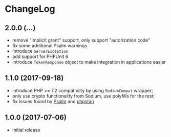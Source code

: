 # ChangeLog

## 2.0.0 (...)
- remove "implicit grant" support, only support "autorization code"
- fix some additional Psalm warnings
- introduce `ServerException`
- add support for PHPUnit 6
- introduce `TokenResponse` object to make integration in applications easier

## 1.1.0 (2017-09-18)
- introduce PHP >= 7.2 compatibilty by using `SodiumCompat` wrapper;
- only use crypto functionality from Sodium, use polyfills for the rest;
- fix issues found by [Psalm](https://getpsalm.org/) and 
  [phpstan](https://github.com/phpstan/phpstan)

## 1.0.0 (2017-07-06)
- initial release
